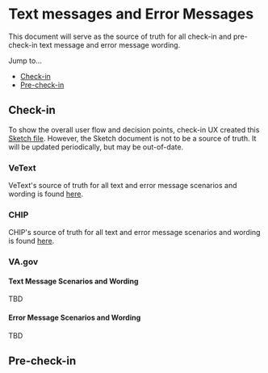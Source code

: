 # Text messages and Error Messages 
This document will serve as the source of truth for all check-in and pre-check-in text message and error message wording.

Jump to...
- [Check-in](#checkin)
- [Pre-check-in](#precheckin)

## Check-in <a name="checkin"></a> 
To show the overall user flow and decision points, check-in UX created this [Sketch file](https://www.sketch.com/s/e79a827e-42cf-4a82-b554-874c75b5c70e/a/3Op54Vm). However, the Sketch document is not to be a source of truth. It will be updated periodically, but may be out-of-date.

### VeText 

VeText's source of truth for all text and error message scenarios and wording is found [here](https://github.com/department-of-veterans-affairs/vetext-docs/blob/master/README.md).

### CHIP

CHIP's source of truth for all text and error message scenarios and wording is found [here](https://github.com/department-of-veterans-affairs/chip/blob/develop/docs/chip-messaging.md).

### VA.gov

#### Text Message Scenarios and Wording
TBD

#### Error Message Scenarios and Wording
TBD

## Pre-check-in <a name="precheckin"></a> 
